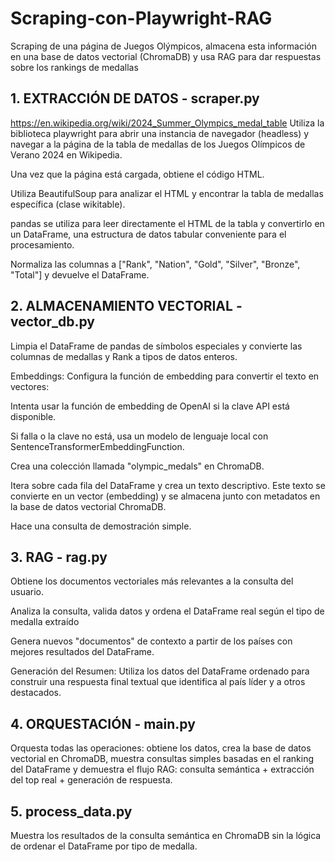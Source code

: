 # Scraping-con-Playwright-RAG
Scraping de una página de Juegos Olýmpicos, almacena esta información en una base de datos vectorial (ChromaDB) y usa RAG para dar respuestas sobre los rankings de medallas
## 1. EXTRACCIÓN DE DATOS - scraper.py
https://en.wikipedia.org/wiki/2024_Summer_Olympics_medal_table
Utiliza la biblioteca playwright para abrir una instancia de navegador (headless) y navegar a la página de la tabla de medallas de los Juegos Olímpicos de Verano 2024 en Wikipedia.

Una vez que la página está cargada, obtiene el código HTML.

Utiliza BeautifulSoup para analizar el HTML y encontrar la tabla de medallas específica (clase wikitable).

pandas se utiliza para leer directamente el HTML de la tabla y convertirlo en un DataFrame, una estructura de datos tabular conveniente para el procesamiento.

Normaliza las columnas a ["Rank", "Nation", "Gold", "Silver", "Bronze", "Total"] y devuelve el DataFrame.

## 2. ALMACENAMIENTO VECTORIAL - vector_db.py
Limpia el DataFrame de pandas de símbolos especiales y convierte las columnas de medallas y Rank a tipos de datos enteros.

Embeddings: Configura la función de embedding para convertir el texto en vectores:

Intenta usar la función de embedding de OpenAI si la clave API está disponible.

Si falla o la clave no está, usa un modelo de lenguaje local con SentenceTransformerEmbeddingFunction.

Crea una colección llamada "olympic_medals" en ChromaDB.

Itera sobre cada fila del DataFrame y crea un texto descriptivo. Este texto se convierte en un vector (embedding) y se almacena junto con metadatos en la base de datos vectorial ChromaDB.

Hace una consulta de demostración simple.
## 3. RAG - rag.py
Obtiene los documentos vectoriales más relevantes a la consulta del usuario.

Analiza la consulta, valida datos y ordena el DataFrame real según el tipo de medalla extraído

Genera nuevos "documentos" de contexto a partir de los países con mejores resultados del DataFrame.

Generación del Resumen: Utiliza los datos del DataFrame ordenado para construir una respuesta final textual que identifica al país líder y a otros destacados.
## 4. ORQUESTACIÓN - main.py
Orquesta todas las operaciones: obtiene los datos, crea la base de datos vectorial en ChromaDB, muestra consultas simples basadas en el ranking del DataFrame y demuestra el flujo RAG: consulta semántica + extracción del top real + generación de respuesta.

## 5. process_data.py
Muestra los resultados de la consulta semántica en ChromaDB sin la lógica de ordenar el DataFrame por tipo de medalla.
